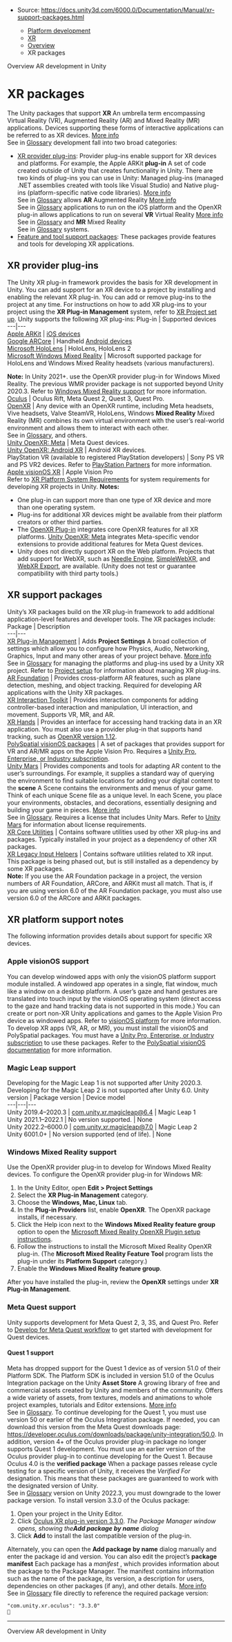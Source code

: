 * Source: https://docs.unity3d.com/6000.0/Documentation/Manual/xr-support-packages.html

  * [Platform development ](https://docs.unity3d.com/6000.0/Documentation/Manual/PlatformSpecific.html)
  * [XR](https://docs.unity3d.com/6000.0/Documentation/Manual/XR.html)
  * [Overview](https://docs.unity3d.com/6000.0/Documentation/Manual/xr-support-landing.html)
  * XR packages


[](https://docs.unity3d.com/6000.0/Documentation/Manual/xr-support-landing.html)
Overview
[](https://docs.unity3d.com/6000.0/Documentation/Manual/AROverview.html)
AR development in Unity
# XR packages
The Unity packages that support **XR** An umbrella term encompassing Virtual Reality (VR), Augmented Reality (AR) and Mixed Reality (MR) applications. Devices supporting these forms of interactive applications can be referred to as XR devices. [More info](https://docs.unity3d.com/6000.0/Documentation/Manual/XR.html)  
See in [Glossary](https://docs.unity3d.com/6000.0/Documentation/Manual/Glossary.html#XR) development fall into two broad categories:
  * [XR provider plug-ins](https://docs.unity3d.com/6000.0/Documentation/Manual/xr-support-packages.html#plug-ins): Provider plug-ins enable support for XR devices and platforms. For example, the Apple ARKit **plug-in** A set of code created outside of Unity that creates functionality in Unity. There are two kinds of plug-ins you can use in Unity: Managed plug-ins (managed .NET assemblies created with tools like Visual Studio) and Native plug-ins (platform-specific native code libraries). [More info](https://docs.unity3d.com/6000.0/Documentation/Manual/plug-ins.html)  
See in [Glossary](https://docs.unity3d.com/6000.0/Documentation/Manual/Glossary.html#Plug-in) allows **AR** Augmented Reality [More info](https://docs.unity3d.com/6000.0/Documentation/Manual/AROverview.html)  
See in [Glossary](https://docs.unity3d.com/6000.0/Documentation/Manual/Glossary.html#AR) applications to run on the iOS platform and the OpenXR plug-in allows applications to run on several **VR** Virtual Reality [More info](https://docs.unity3d.com/6000.0/Documentation/Manual/VROverview.html)  
See in [Glossary](https://docs.unity3d.com/6000.0/Documentation/Manual/Glossary.html#VR) and **MR** Mixed Reality  
See in [Glossary](https://docs.unity3d.com/6000.0/Documentation/Manual/Glossary.html#MR) systems.
  * [Feature and tool support packages](https://docs.unity3d.com/6000.0/Documentation/Manual/xr-support-packages.html#support-packages): These packages provide features and tools for developing XR applications.


## XR provider plug-ins
The Unity XR plug-in framework provides the basis for XR development in Unity. You can add support for an XR device to a project by installing and enabling the relevant XR plug-in. You can add or remove plug-ins to the project at any time.
For instructions on how to add XR plug-ins to your project using the **XR Plug-in Management** system, refer to [XR Project set up](https://docs.unity3d.com/6000.0/Documentation/Manual/configuring-project-for-xr.html).
Unity supports the following XR plug-ins:
Plug-in | Supported devices  
---|---  
[Apple ARKit](https://docs.unity3d.com/Packages/com.unity.xr.arkit@6.0/) | [iOS devices](https://developer.apple.com/documentation/arkit/verifying_device_support_and_user_permission)  
[Google ARCore](https://docs.unity3d.com/Packages/com.unity.xr.arcore@6.0/) | Handheld [Android devices](https://developers.google.com/ar/devices)  
[Microsoft HoloLens](https://docs.microsoft.com/en-us/windows/mixed-reality/develop/unity/unity-development-overview) | HoloLens, HoloLens 2  
[Microsoft Windows Mixed Reality](https://learn.microsoft.com/en-us/windows/mixed-reality/develop/unity/mixed-reality-openxr-plugin) | Microsoft supported package for HoloLens and Windows Mixed Reality headsets (various manufacturers).   
  
**Note:** In Unity 2021+. use the OpenXR provider plug-in for Windows Mixed Reality. The previous WMR provider package is not supported beyond Unity 2020.3. Refer to [Windows Mixed Reality support](https://docs.unity3d.com/6000.0/Documentation/Manual/xr-support-packages.html#wmr-support) for more information.  
[Oculus](https://docs.unity3d.com/Packages/com.unity.xr.oculus@4.3/) | Oculus Rift, Meta Quest 2, Quest 3, Quest Pro.  
[OpenXR](https://docs.unity3d.com/Packages/com.unity.xr.openxr@1.12/) | Any device with an OpenXR runtime, including Meta headsets, Vive headsets, Valve SteamVR, HoloLens, Windows **Mixed Reality** Mixed Reality (MR) combines its own virtual environment with the user’s real-world environment and allows them to interact with each other.  
See in [Glossary](https://docs.unity3d.com/6000.0/Documentation/Manual/Glossary.html#MixedReality), and others.  
[Unity OpenXR: Meta](https://docs.unity3d.com/Packages/com.unity.xr.meta-openxr@latest) | Meta Quest devices.  
[Unity OpenXR: Android XR](https://docs.unity3d.com/Packages/com.unity.xr.androidxr-openxr@0.4/manual/index.html) | Android XR devices.  
PlayStation VR (available to registered PlayStation developers) | Sony PS VR and PS VR2 devices. Refer to [PlayStation Partners](https://partners.playstation.net/) for more information.  
[Apple visionOS XR](https://docs.unity3d.com/Packages/com.unity.xr.visionos@1.0/) | Apple Vision Pro  
Refer to [XR Platform System Requirements](https://docs.unity3d.com/6000.0/Documentation/Manual/system-requirements.html#xr) for system requirements for developing XR projects in Unity.
**Notes:**
  * One plug-in can support more than one type of XR device and more than one operating system.
  * Plug-ins for additional XR devices might be available from their platform creators or other third parties.
  * The [OpenXR Plug-in](https://docs.unity3d.com/Packages/com.unity.xr.openxr@1.12) integrates core OpenXR features for all XR platforms. [Unity OpenXR: Meta](https://docs.unity3d.com/Packages/com.unity.xr.meta-openxr@latest) integrates Meta-specific vendor extensions to provide additional features for Meta Quest devices.
  * Unity does not directly support XR on the Web platform. Projects that add support for WebXR, such as [Needle Engine](https://engine.needle.tools/docs/xr.html), [SimpleWebXR](https://github.com/Rufus31415/Simple-WebXR-Unity), and [WebXR Export](https://github.com/De-Panther/unity-webxr-export), are available. (Unity does not test or guarantee compatibility with third party tools.)


## XR support packages
Unity’s XR packages build on the XR plug-in framework to add additional application-level features and developer tools.
The XR packages include:
Package | Description  
---|---  
[XR Plug-in Management](https://docs.unity3d.com/6000.0/Documentation/Manual/configuring-project-for-xr.html) | Adds **Project Settings** A broad collection of settings which allow you to configure how Physics, Audio, Networking, Graphics, Input and many other areas of your project behave. [More info](https://docs.unity3d.com/6000.0/Documentation/Manual/comp-ManagerGroup.html)  
See in [Glossary](https://docs.unity3d.com/6000.0/Documentation/Manual/Glossary.html#ProjectSettings) for managing the platforms and plug-ins used by a Unity XR project. Refer to [Project setup](https://docs.unity3d.com/6000.0/Documentation/Manual/configuring-project-for-xr.html) for information about managing XR plug-ins.  
[AR Foundation](https://docs.unity3d.com/Packages/com.unity.xr.arfoundation@6.0/) | Provides cross-platform AR features, such as plane detection, meshing, and object tracking. Required for developing AR applications with the Unity XR packages.  
[XR Interaction Toolkit](https://docs.unity3d.com/Packages/com.unity.xr.interaction.toolkit@3.0/) | Provides interaction components for adding controller-based interaction and manipulation, UI interaction, and movement. Supports VR, MR, and AR.  
[XR Hands](https://docs.unity3d.com/Packages/com.unity.xr.hands@1.4/) | Provides an interface for accessing hand tracking data in an XR application. You must also use a provider plug-in that supports hand tracking, such as [OpenXR version 1.12](https://docs.unity3d.com/Packages/com.unity.xr.openxr@1.12).  
[PolySpatial visionOS packages](https://docs.unity3d.com/Packages/com.unity.polyspatial.visionos@latest) | A set of packages that provides support for VR and AR/MR apps on the Apple Vision Pro. Requires a [Unity Pro, Enterprise, or Industry subscription](https://unity.com/pricing).  
[Unity Mars](https://docs.unity3d.com/Packages/com.unity.mars@latest/) | Provides components and tools for adapting AR content to the user’s surroundings. For example, it supplies a standard way of querying the environment to find suitable locations for adding your digital content to the **scene** A Scene contains the environments and menus of your game. Think of each unique Scene file as a unique level. In each Scene, you place your environments, obstacles, and decorations, essentially designing and building your game in pieces. [More info](https://docs.unity3d.com/6000.0/Documentation/Manual/CreatingScenes.html)  
See in [Glossary](https://docs.unity3d.com/6000.0/Documentation/Manual/Glossary.html#Scene). Requires a license that includes Unity Mars. Refer to [Unity Mars](https://unity.com/products/unity-mars) for information about license requirements.  
[XR Core Utilities](https://docs.unity3d.com/Packages/com.unity.xr.core-utils@2.3/) | Contains software utilities used by other XR plug-ins and packages. Typically installed in your project as a dependency of other XR packages.  
[XR Legacy Input Helpers](https://docs.unity3d.com/Packages/com.unity.xr.legacyinputhelpers@2.1/) | Contains software utilities related to XR input. This package is being phased out, but is still installed as a dependency by some XR packages.  
**Note:** If you use the AR Foundation package in a project, the version numbers of AR Foundation, ARCore, and ARKit must all match. That is, if you are using version 6.0 of the AR Foundation package, you must also use version 6.0 of the ARCore and ARKit packages.
## XR platform support notes
The following information provides details about support for specific XR devices.
### Apple visionOS support
You can develop windowed apps with only the visionOS platform support module installed. A windowed app operates in a single, flat window, much like a window on a desktop platform. A user’s gaze and hand gestures are translated into touch input by the visionOS operating system (direct access to the gaze and hand tracking data is not supported in this mode.) You can create or port non-XR Unity applications and games to the Apple Vision Pro device as windowed apps. Refer to [visionOS platform](https://docs.unity3d.com/6000.0/Documentation/Manual/visionOS.html) for more information.
To develop XR apps (VR, AR, or MR), you must install the visionOS and PolySpatial packages. You must have a [Unity Pro, Enterprise, or Industry subscription](https://unity.com/pricing) to use these packages. Refer to the [PolySpatial visionOS documentation](https://docs.unity3d.com/Packages/com.unity.polyspatial.visionos@latest) for more information.
### Magic Leap support
Developing for the Magic Leap 1 is not supported after Unity 2020.3. Developing for the Magic Leap 2 is not supported after Unity 6.0.
Unity version | Package version | Device model  
---|---|---  
Unity 2019.4–2020.3 | [com.unity.xr.magicleap@6.4](https://docs.unity3d.com/Packages/com.unity.xr.magicleap@6.4) | Magic Leap 1  
Unity 2021.1–2022.1 | No version supported. | None  
Unity 2022.2–6000.0 | [com.unity.xr.magicleap@7.0](https://docs.unity3d.com/Packages/com.unity.xr.magicleap@7.0) | Magic Leap 2  
Unity 6001.0+ | No version supported (end of life). | None  
### Windows Mixed Reality support
Use the OpenXR provider plug-in to develop for Windows Mixed Reality devices.
To configure the OpenXR provider plug-in for Windows MR:
  1. In the Unity Editor, open **Edit > Project Settings**
  2. Select the **XR Plug-in Management** category.
  3. Choose the **Windows, Mac, Linux** tab.
  4. In the **Plug-in Providers** list, enable **OpenXR**.
The OpenXR package installs, if necessary.
  5. Click the Help icon next to the **Windows Mixed Reality feature group** option to open the [Microsoft Mixed Reality OpenXR Plugin setup instructions](https://learn.microsoft.com/en-us/windows/mixed-reality/develop/unity/mixed-reality-openxr-plugin).
  6. Follow the instructions to install the Microsoft Mixed Reality OpenXR plug-in. (The **Microsoft Mixed Reality Feature Tool** program lists the plug-in under its **Platform Support** category.)
  7. Enable the **Windows Mixed Reality feature group**.


After you have installed the plug-in, review the **OpenXR** settings under **XR Plug-in Management**.
### Meta Quest support
Unity supports development for Meta Quest 2, 3, 3S, and Quest Pro. Refer to [Develop for Meta Quest workflow](https://docs.unity3d.com/6000.0/Documentation/Manual/xr-meta-quest-develop.html) to get started with development for Quest devices.
#### Quest 1 support
Meta has dropped support for the Quest 1 device as of version 51.0 of their Platform SDK. The Platform SDK is included in version 51.0 of the Oculus Integration package on the Unity **Asset Store** A growing library of free and commercial assets created by Unity and members of the community. Offers a wide variety of assets, from textures, models and animations to whole project examples, tutorials and Editor extensions. [More info](https://docs.unity3d.com/6000.0/Documentation/Manual/AssetStore.html)  
See in [Glossary](https://docs.unity3d.com/6000.0/Documentation/Manual/Glossary.html#AssetStore). To continue developing for the Quest 1, you must use version 50 or earlier of the Oculus Integration package. If needed, you can download this version from the Meta Quest downloads page: <https://developer.oculus.com/downloads/package/unity-integration/50.0>.
In addition, version 4+ of the Oculus provider plug-in package no longer supports Quest 1 development. You must use an earlier version of the Oculus provider plug-in to continue developing for the Quest 1. Because Oculus 4.0 is the **verified package** When a package passes release cycle testing for a specific version of Unity, it receives the _Verified For_ designation. This means that these packages are guaranteed to work with the designated version of Unity.  
See in [Glossary](https://docs.unity3d.com/6000.0/Documentation/Manual/Glossary.html#Verifiedpackage) version on Unity 2022.3, you must downgrade to the lower package version.
To install version 3.3.0 of the Oculus package:
  1. Open your project in the Unity Editor.
  2. Click [Oculus XR plug-in version 3.3.0](com.unity3d.kharma:upmpackage/com.unity.xr.oculus@3.3.0).
_The Package Manager window opens, showing the**Add package by name** dialog_
  3. Click **Add** to install the last compatible version of the plug-in.


Alternately, you can open the **Add package by name** dialog manually and enter the package id and version. You can also edit the project’s **package manifest** Each package has a _manifest_ , which provides information about the package to the Package Manager. The manifest contains information such as the name of the package, its version, a description for users, dependencies on other packages (if any), and other details. [More info](https://docs.unity3d.com/6000.0/Documentation/Manual/upm-manifestPkg.html)  
See in [Glossary](https://docs.unity3d.com/6000.0/Documentation/Manual/Glossary.html#Packagemanifest) file directly to reference the required package version:
```
"com.unity.xr.oculus": "3.3.0"

```

* * *
[](https://docs.unity3d.com/6000.0/Documentation/Manual/xr-support-landing.html)
Overview
[](https://docs.unity3d.com/6000.0/Documentation/Manual/AROverview.html)
AR development in Unity
